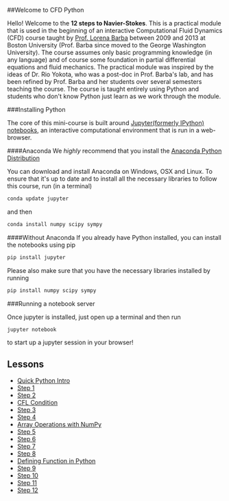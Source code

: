 
##Welcome to CFD Python

Hello! Welcome to the **12 steps to Navier-Stokes**. This is a practical module that is used in the beginning of an interactive Computational Fluid Dynamics (CFD) course taught by [Prof. Lorena Barba](lorenabarba.com) between 2009 and 2013 at Boston University (Prof. Barba since moved to the George Washington University). The course assumes only basic programming knowledge (in any language) and of course some foundation in partial differential equations and fluid mechanics. The practical module was inspired by the ideas of Dr. Rio Yokota, who was a post-doc in Prof. Barba's lab, and has been refined by Prof. Barba and her students over several semesters teaching the course. The course is taught entirely using Python and students who don't know Python just learn as we work through the module.

###Installing Python

The core of this mini-course is built around [Jupyter(formerly IPython) notebooks](https://jupyter-notebook.readthedocs.org/en/latest/notebook.html), an interactive computational environment that is run in a web-browser.


####Anaconda
We *highly* recommend that you install the [Anaconda Python Distribution](http://docs.continuum.io/anaconda/install) 

You can download and install Anaconda on Windows, OSX and Linux.  To ensure that it's up to date and to install all the necessary libraries to follow this course, run (in a terminal)

```Bash
conda update jupyter
```

and then

```Bash
conda install numpy scipy sympy
```

####Without Anaconda
If you already have Python installed, you can install the notebooks using pip

```Bash
pip install jupyter
```

Please also make sure that you have the necessary libraries installed by running

```Bash
pip install numpy scipy sympy
```


###Running a notebook server

Once jupyter is installed, just open up a terminal and then run 

```Bash
jupyter notebook
```

to start up a jupyter session in your browser!

Lessons
-------

* [Quick Python Intro](http://nbviewer.ipython.org/urls/github.com/barbagroup/CFDPython/blob/master/lessons/00_Quick_Python_Intro.ipynb)
* [Step 1](http://nbviewer.ipython.org/urls/github.com/barbagroup/CFDPython/blob/master/lessons/01_Step_1.ipynb)
* [Step 2](http://nbviewer.ipython.org/urls/github.com/barbagroup/CFDPython/blob/master/lessons/02_Step_2.ipynb)
* [CFL Condition](http://nbviewer.ipython.org/urls/github.com/barbagroup/CFDPython/blob/master/lessons/03_CFL_Condition.ipynb)
* [Step 3](http://nbviewer.ipython.org/urls/github.com/barbagroup/CFDPython/blob/master/lessons/04_Step_3.ipynb)
* [Step 4](http://nbviewer.ipython.org/urls/github.com/barbagroup/CFDPython/blob/master/lessons/05_Step_4.ipynb)
* [Array Operations with NumPy](http://nbviewer.ipython.org/urls/github.com/barbagroup/CFDPython/blob/master/lessons/06_Array_Operations_with_NumPy.ipynb)
* [Step 5](http://nbviewer.ipython.org/urls/github.com/barbagroup/CFDPython/blob/master/lessons/07_Step_5.ipynb)
* [Step 6](http://nbviewer.ipython.org/urls/github.com/barbagroup/CFDPython/blob/master/lessons/08_Step_6.ipynb)
* [Step 7](http://nbviewer.ipython.org/urls/github.com/barbagroup/CFDPython/blob/master/lessons/09_Step_7.ipynb)
* [Step 8](http://nbviewer.ipython.org/urls/github.com/barbagroup/CFDPython/blob/master/lessons/10_Step_8.ipynb)
* [Defining Function in Python](http://nbviewer.ipython.org/urls/github.com/barbagroup/CFDPython/blob/master/lessons/11_Defining_Function_in_Python.ipynb)
* [Step 9](http://nbviewer.ipython.org/urls/github.com/barbagroup/CFDPython/blob/master/lessons/12_Step_9.ipynb)
* [Step 10](http://nbviewer.ipython.org/urls/github.com/barbagroup/CFDPython/blob/master/lessons/13_Step_10.ipynb)
* [Step 11](http://nbviewer.ipython.org/urls/github.com/barbagroup/CFDPython/blob/master/lessons/15_Step_11.ipynb)
* [Step 12](http://nbviewer.ipython.org/urls/github.com/barbagroup/CFDPython/blob/master/lessons/16_Step_12.ipynb)
